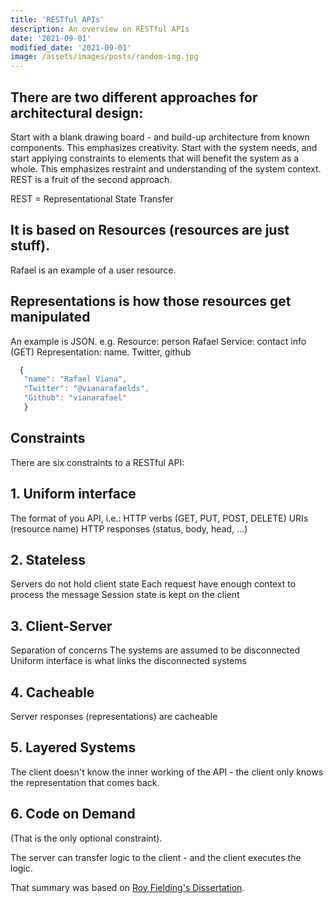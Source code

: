 ```yaml
---
title: 'RESTful APIs'
description: An overview on RESTful APIs
date: '2021-09-01'
modified_date: '2021-09-01'
image: /assets/images/posts/random-img.jpg
---
```

## There are two different approaches for architectural design:
Start with a blank drawing board - and build-up architecture from known components. This emphasizes creativity.
Start with the system needs, and start applying constraints to elements that will benefit the system as a whole. This emphasizes restraint and understanding of the system context.
REST is a fruit of the second approach.

REST = Representational State Transfer

## It is based on Resources (resources are just stuff).
Rafael is an example of a user resource.

## Representations is how those resources get manipulated
An example is JSON. e.g. Resource: 
person Rafael Service: contact info (GET) Representation: name. Twitter, github 
```js 
  {
   "name": "Rafael Viana", 
   "Twitter": "@vianarafaelds", 
   "Github": "vianarafael" 
   }
```

## Constraints
There are six constraints to a RESTful API:

## 1. Uniform interface
The format of you API, i.e.: HTTP verbs (GET, PUT, POST, DELETE) URIs (resource name) HTTP responses (status, body, head, …)

## 2. Stateless
Servers do not hold client state Each request have enough context to process the message Session state is kept on the client

## 3. Client-Server
Separation of concerns The systems are assumed to be disconnected Uniform interface is what links the disconnected systems

## 4. Cacheable
Server responses (representations) are cacheable

## 5. Layered Systems
The client doesn't know the inner working of the API - the client only knows the representation that comes back.

## 6. Code on Demand
(That is the only optional constraint).

The server can transfer logic to the client - and the client executes the logic.

That summary was based on [Roy Fielding's Dissertation](https://www.ics.uci.edu/~fielding/pubs/dissertation/rest_arch_style.htm).